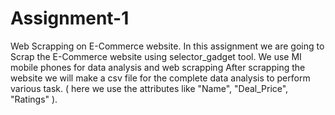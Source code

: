 # Assignment-1
Web Scrapping on E-Commerce website.
In this assignment we are going to Scrap the E-Commerce website using selector_gadget tool.
We use MI mobile phones for data analysis and web scrapping
After scrapping the website we will make a csv file for the complete data analysis to perform various task. ( here we use the attributes like "Name", "Deal_Price", "Ratings" ).
